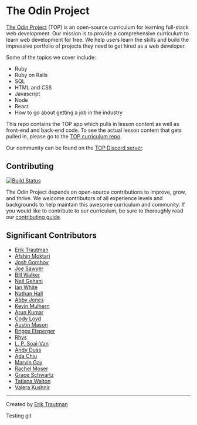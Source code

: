# The Odin Project

[The Odin Project](https://www.theodinproject.com/) (TOP) is an open-source curriculum for learning full-stack web development. Our mission is to provide a comprehensive curriculum to learn web development for free. We help users learn the skills and build the impressive portfolio of projects they need to get hired as a web developer.

Some of the topics we cover include:

-   Ruby
-   Ruby on Rails
-   SQL
-   HTML and CSS
-   Javascript
-   Node
-   React
-   How to go about getting a job in the industry

This repo contains the TOP app which pulls in lesson content as well as front-end and back-end code. To see the actual lesson content that gets pulled in, please go to the [TOP curriculum repo](https://github.com/TheOdinProject/curriculum).

Our community can be found on the [TOP Discord server](https://discord.gg/fbFCkYabZB).

## Contributing

[![Build Status](https://circleci.com/gh/TheOdinProject/theodinproject.svg?style=svg)](https://app.circleci.com/pipelines/github/TheOdinProject/theodinproject)

The Odin Project depends on open-source contributions to improve, grow, and thrive. We welcome contributors of all experience levels and backgrounds to help maintain this awesome curriculum and community. If you would like to contribute to our curriculum, be sure to thoroughly read our [contributing guide](https://github.com/TheOdinProject/theodinproject/blob/main/CONTRIBUTING.md).

## Significant Contributors

-   [Erik Trautman](https://github.com/eriktrautman)
-   [Afshin Moktari](https://github.com/afshinator)
-   [Josh Gorchov](https://github.com/gorchov)
-   [Joe Sawyer](https://github.com/zkay)
-   [Bill Walker](https://github.com/mach1010)
-   [Neil Gehani](https://github.com/ngehani)
-   [Ian White](http://github.com/Iawhite76)
-   [Nathan Hall](http://github.com/dominathan)
-   [Abby Jones](http://github.com/AbbyJonesDev)
-   [Kevin Mulhern](https://github.com/KevinMulhern)
-   [Arun Kumar](https://github.com/arku)
-   [Cody Loyd](https://github.com/codyloyd)
-   [Austin Mason](https://github.com/CouchofTomato)
-   [Briggs Elsperger](https://github.com/I3uckwheat)
-   [Rhys](https://github.com/105ron)
-   [L. P. Soai-Van](https://github.com/leosoaivan)
-   [Andy Duss](https://github.com/mindovermiles262)
-   [Ada Chiu](https://github.com/adachiu)
-   [Marvin Gay](https://github.com/marvingay)
-   [Rachel Moser](https://github.com/rlmoser99)
-   [Grace Schwartz](https://github.com/CatQueenCodes)
-   [Tatiana Walton](https://github.com/twalton83)
-   [Valera Kushnir](https://github.com/kashura)

---

Created by [Erik Trautman](http://www.github.com/eriktrautman)

Testing git
